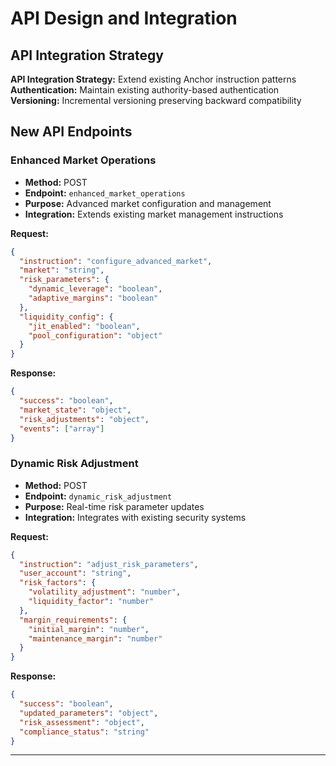 # API Design and Integration

## API Integration Strategy

**API Integration Strategy:** Extend existing Anchor instruction patterns
**Authentication:** Maintain existing authority-based authentication
**Versioning:** Incremental versioning preserving backward compatibility

## New API Endpoints

### Enhanced Market Operations
- **Method:** POST
- **Endpoint:** `enhanced_market_operations`
- **Purpose:** Advanced market configuration and management
- **Integration:** Extends existing market management instructions

**Request:**
```json
{
  "instruction": "configure_advanced_market",
  "market": "string",
  "risk_parameters": {
    "dynamic_leverage": "boolean",
    "adaptive_margins": "boolean"
  },
  "liquidity_config": {
    "jit_enabled": "boolean",
    "pool_configuration": "object"
  }
}
```

**Response:**
```json
{
  "success": "boolean",
  "market_state": "object",
  "risk_adjustments": "object",
  "events": ["array"]
}
```

### Dynamic Risk Adjustment
- **Method:** POST
- **Endpoint:** `dynamic_risk_adjustment`
- **Purpose:** Real-time risk parameter updates
- **Integration:** Integrates with existing security systems

**Request:**
```json
{
  "instruction": "adjust_risk_parameters",
  "user_account": "string",
  "risk_factors": {
    "volatility_adjustment": "number",
    "liquidity_factor": "number"
  },
  "margin_requirements": {
    "initial_margin": "number",
    "maintenance_margin": "number"
  }
}
```

**Response:**
```json
{
  "success": "boolean",
  "updated_parameters": "object",
  "risk_assessment": "object",
  "compliance_status": "string"
}
```

---
